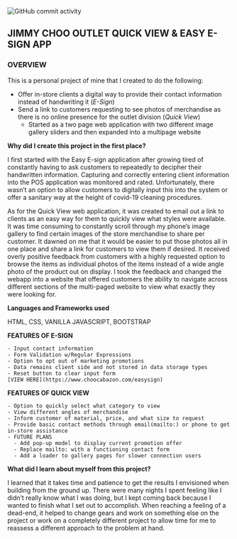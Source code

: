 <img alt="GitHub commit activity" src="https://img.shields.io/github/commit-activity/m/jbrowndesigns/easy-print">

## JIMMY CHOO OUTLET QUICK VIEW & EASY E-SIGN APP

### OVERVIEW

This is a personal project of mine that I created to do the following:

- Offer in-store clients a digital way to provide their contact information instead of handwriting it (*E-Sign*)
- Send a link to customers requesting to see photos of merchandise as there is no online presence for the outlet division (*Quick View*)
  - Started as a two page web application with two different image gallery sliders and then expanded into a multipage website


**Why did I create this project in the first place?**

I first started with the Easy E-sign application after growing tired of constantly having to ask customers to repeatedly to decipher their handwritten information. Capturing and correctly entering client information into the POS application was monitored and rated. Unfortunately, there wasn’t an option to allow customers to digitally input this into the system or offer a sanitary way at the height of covid-19 cleaning procedures. 

As for the Quick View web application, it was created to email out a link to clients as an easy way for them to quickly view what styles were available. It was time consuming to constantly scroll through my phone’s image gallery to find certain images of the store merchandise to share per customer. It dawned on me that it would be easier to put those photos all in one place and share a link for customers to view them if desired. It received overly positive feedback from customers with a highly requested option to browse the items as individual photos of the items instead of a wide angle photo of the product out on display. I took the feedback and changed the webapp into a website that offered customers the ability to navigate across different sections of the multi-paged website to view what exactly they were looking for. 


**Languages and Frameworks used**

HTML, CSS, VANILLA JAVASCRIPT, BOOTSTRAP


**FEATURES OF E-SIGN**
```
- Input contact information
- Form Validation w/Regular Expressions
- Option to opt out of marketing promotions
- Data remains client side and not stored in data storage types
- Reset button to clear input form
[VIEW HERE](https://www.choocabazon.com/easysign)
```


**FEATURES OF QUICK VIEW**
```
- Option to quickly select what category to view
- View different angles of merchandise
- Inform customer of material, price, and what size to request
- Provide basic contact methods through email(mailto:) or phone to get in-store assistance
- FUTURE PLANS
  - Add pop-up model to display current promotion offer
  - Replace mailto: with a functioning contact form
  - Add a loader to gallery pages for slower connection users

```
**What did I learn about myself from this project?**

I learned that it takes time and patience to get the results I envisioned when building from the ground up. There were many nights I spent feeling like I didn’t really know what I was doing, but I kept coming back because I wanted to finish what I set out to accomplish. When reaching a feeling of a dead-end, it helped to change gears and work on something else on the project or work on a completely different project to allow time for me to reassess a different approach to the problem at hand. 
